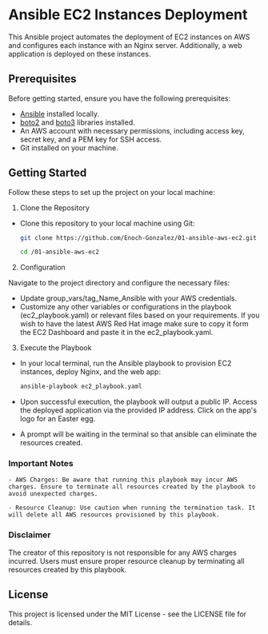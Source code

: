 # Ansible EC2 Instances Deployment

This Ansible project automates the deployment of EC2 instances on AWS and configures each instance with an Nginx server. Additionally, a web application is deployed on these instances.

## Prerequisites

Before getting started, ensure you have the following prerequisites:

- [Ansible](https://docs.ansible.com/ansible/latest/installation_guide/intro_installation.html) installed locally.
- [boto2](https://boto.cloudhackers.com/en/latest/) and [boto3](https://boto3.amazonaws.com/v1/documentation/api/latest/index.html) libraries installed.
- An AWS account with necessary permissions, including access key, secret key, and a PEM key for SSH access.
- Git installed on your machine.

## Getting Started

Follow these steps to set up the project on your local machine:

1. Clone the Repository

- Clone this repository to your local machine using Git:

    ```bash
    git clone https://github.com/Enoch-Gonzalez/01-ansible-aws-ec2.git
    ```

    ```bash
    cd /01-ansible-aws-ec2
    ```

2. Configuration

Navigate to the project directory and configure the necessary files:

- Update group_vars/tag_Name_Ansible with your AWS credentials.
- Customize any other variables or configurations in the playbook (ec2_playbook.yaml) or relevant files based on your requirements. If you wish to have the latest AWS Red Hat image make sure to copy it form the EC2 Dashboard and paste it in the ec2_playbook.yaml.

3. Execute the Playbook

- In your local terminal, run the Ansible playbook to provision EC2 instances, deploy Nginx, and the web app:

    ```bash
    ansible-playbook ec2_playbook.yaml
    ```

- Upon successful execution, the playbook will output a public IP. Access the deployed application via the provided IP address. Click on the app's logo for an Easter egg.

- A prompt will be waiting in the terminal so that ansible can eliminate the resources created.

### Important Notes

    - AWS Charges: Be aware that running this playbook may incur AWS charges. Ensure to terminate all resources created by the playbook to avoid unexpected charges.

    - Resource Cleanup: Use caution when running the termination task. It will delete all AWS resources provisioned by this playbook.

### Disclaimer

The creator of this repository is not responsible for any AWS charges incurred. Users must ensure proper resource cleanup by terminating all resources created by this playbook.

## License

This project is licensed under the MIT License - see the LICENSE file for details.

